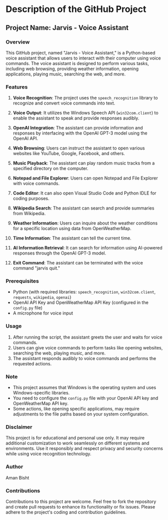 # Description of the GitHub Project

## Project Name: Jarvis - Voice Assistant

### Overview
This GitHub project, named "Jarvis - Voice Assistant," is a Python-based voice assistant that allows users to interact with their computer using voice commands. The voice assistant is designed to perform various tasks, including web browsing, providing weather information, opening applications, playing music, searching the web, and more.

### Features
1. **Voice Recognition**: The project uses the `speech_recognition` library to recognize and convert voice commands into text.

2. **Voice Output**: It utilizes the Windows Speech API (`win32com.client`) to enable the assistant to speak and provide responses audibly.

3. **OpenAI Integration**: The assistant can provide information and responses by interfacing with the OpenAI GPT-3 model using the OpenAI API.

4. **Web Browsing**: Users can instruct the assistant to open various websites like YouTube, Google, Facebook, and others.

5. **Music Playback**: The assistant can play random music tracks from a specified directory on the computer.

6. **Notepad and File Explorer**: Users can open Notepad and File Explorer with voice commands.

7. **Code Editor**: It can also open Visual Studio Code and Python IDLE for coding purposes.

8. **Wikipedia Search**: The assistant can search and provide summaries from Wikipedia.

9. **Weather Information**: Users can inquire about the weather conditions for a specific location using data from OpenWeatherMap.

10. **Time Information**: The assistant can tell the current time.

11. **AI Information Retrieval**: It can search for information using AI-powered responses through the OpenAI GPT-3 model.

12. **Exit Command**: The assistant can be terminated with the voice command "jarvis quit."

### Prerequisites
- Python (with required libraries: `speech_recognition`, `win32com.client`, `requests`, `wikipedia`, `openai`)
- OpenAI API Key and OpenWeatherMap API Key (configured in the `config.py` file)
- A microphone for voice input

### Usage
1. After running the script, the assistant greets the user and waits for voice commands.
2. Users can give voice commands to perform tasks like opening websites, searching the web, playing music, and more.
3. The assistant responds audibly to voice commands and performs the requested actions.

### Note
- This project assumes that Windows is the operating system and uses Windows-specific libraries.
- You need to configure the `config.py` file with your OpenAI API key and OpenWeatherMap API key.
- Some actions, like opening specific applications, may require adjustments to the file paths based on your system configuration.

### Disclaimer
This project is for educational and personal use only. It may require additional customization to work seamlessly on different systems and environments. Use it responsibly and respect privacy and security concerns while using voice recognition technology.

### Author
Aman Bisht

### Contributions
Contributions to this project are welcome. Feel free to fork the repository and create pull requests to enhance its functionality or fix issues. Please adhere to the project's coding and contribution guidelines.
